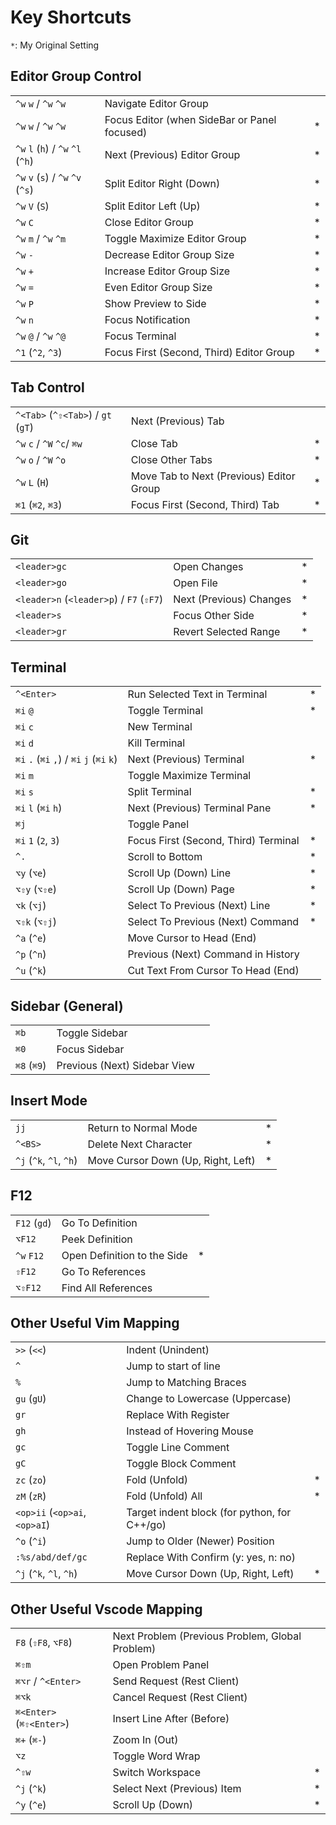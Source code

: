 # Key Shortcuts

`*`: My Original Setting

## Editor Group Control

|                                   |                                              |     |
| --------------------------------- | -------------------------------------------- | --- |
| `^w` `w` / `^w` `^w`              | Navigate Editor Group                        |     |
| `^w` `w` / `^w` `^w`              | Focus Editor (when SideBar or Panel focused) | *   |
| `^w` `l` (`h`) / `^w` `^l` (`^h`) | Next (Previous) Editor Group                 | *   |
| `^w` `v` (`s`) / `^w` `^v` (`^s`) | Split Editor Right (Down)                    | *   |
| `^w` `V` (`S`)                    | Split Editor Left (Up)                       | *   |
| `^w` `C`                          | Close Editor Group                           | *   |
| `^w` `m` / `^w` `^m`              | Toggle Maximize Editor Group                 | *   |
| `^w` `-`                          | Decrease Editor Group Size                   | *   |
| `^w` `+`                          | Increase Editor Group Size                   | *   |
| `^w` `=`                          | Even Editor Group Size                       | *   |
| `^w` `P`                          | Show Preview to Side                         | *   |
| `^w` `n`                          | Focus Notification                           | *   |
| `^w` `@` / `^w` `^@`              | Focus Terminal                               | *   |
| `^1` (`^2`, `^3`)                 | Focus First (Second, Third) Editor Group     | *   |

## Tab Control

|                                    |                                          |     |
| ---------------------------------- | ---------------------------------------- | --- |
| `^<Tab>` (`^⇧<Tab>`) / `gt` (`gT`) | Next (Previous) Tab                      |     |
| `^w` `c` / `^W` `^c`/ `⌘w`         | Close Tab                                | *   |
| `^w` `o` / `^W` `^o`               | Close Other Tabs                         | *   |
| `^w` `L` (`H`)                     | Move Tab to Next (Previous) Editor Group | *   |
| `⌘1` (`⌘2`, `⌘3`)                  | Focus First (Second, Third) Tab          | *   |

## Git

|                                          |                         |     |
| ---------------------------------------- | ----------------------- | --- |
| `<leader>gc`                             | Open Changes            | *   |
| `<leader>go`                             | Open File               | *   |
| `<leader>n` (`<leader>p`) / `F7` (`⇧F7`) | Next (Previous) Changes | *   |
| `<leader>s`                              | Focus Other Side        | *   |
| `<leader>gr`                             | Revert Selected Range   | *   |

## Terminal

|                                            |                                      |     |
| ------------------------------------------ | ------------------------------------ | --- |
| `^<Enter>`                                 | Run Selected Text in Terminal        | *   |
| `⌘i` `@`                                   | Toggle Terminal                      | *   |
| `⌘i` `c`                                   | New Terminal                         |     |
| `⌘i` `d`                                   | Kill Terminal                        |     |
| `⌘i` `.` (`⌘i` `,`) /  `⌘i` `j` (`⌘i` `k`) | Next (Previous) Terminal             | *   |
| `⌘i` `m`                                   | Toggle Maximize Terminal             |     |
| `⌘i` `s`                                   | Split Terminal                       | *   |
| `⌘i` `l` (`⌘i` `h`)                        | Next (Previous) Terminal Pane        | *   |
| `⌘j`                                       | Toggle Panel                         |     |
| `⌘i` `1` (`2`, `3`)                        | Focus First (Second, Third) Terminal | *   |
| `^.`                                       | Scroll to Bottom                     | *   |
| `⌥y` (`⌥e`)                                | Scroll Up (Down) Line                | *   |
| `⌥⇧y` (`⌥⇧e`)                              | Scroll Up (Down) Page                | *   |
| `⌥k` (`⌥j`)                                | Select To Previous (Next) Line       | *   |
| `⌥⇧k` (`⌥⇧j`)                              | Select To Previous (Next) Command    | *   |
| `^a` (`^e`)                                | Move Cursor to Head (End)            |     |
| `^p` (`^n`)                                | Previous (Next) Command in History   |     |
| `^u` (`^k`)                                | Cut Text From Cursor To Head (End)   |     |
## Sidebar (General)

|             |                              |     |
| ----------- | ---------------------------- | --- |
| `⌘b`        | Toggle Sidebar               |     |
| `⌘0`        | Focus Sidebar                |     |
| `⌘8` (`⌘9`) | Previous (Next) Sidebar View |     |

## Insert Mode

|                         |                                    |     |
| ----------------------- | ---------------------------------- | --- |
| `jj`                    | Return to Normal Mode              | *   |
| `^<BS>`                 | Delete Next Character              | *   |
| `^j` (`^k`, `^l`, `^h`) | Move Cursor Down (Up, Right, Left) | *   |

## F12

|              |                             |     |
| ------------ | --------------------------- | --- |
| `F12` (`gd`) | Go To Definition            |     |
| `⌥F12`       | Peek Definition             |     |
| `^w` `F12`   | Open Definition to the Side | *   |
| `⇧F12`       | Go To References            |     |
| `⌥⇧F12`      | Find All References         |     |

## Other Useful Vim Mapping

|                               |                                              |     |
| ----------------------------- | -------------------------------------------- | --- |
| `>>` (`<<`)                   | Indent (Unindent)                            |     |
| `^`                           | Jump to start of line                        |     |
| `%`                           | Jump to Matching Braces                      |     |
| `gu` (`gU`)                   | Change to Lowercase (Uppercase)              |     |
| `gr`                          | Replace With Register                        |     |
| `gh`                          | Instead of Hovering Mouse                    |     |
| `gc`                          | Toggle Line Comment                          |     |
| `gC`                          | Toggle Block Comment                         |     |
| `zc` (`zo`)                   | Fold (Unfold)                                | *   |
| `zM` (`zR`)                   | Fold (Unfold) All                            | *   |
| `<op>ii` (`<op>ai`, `<op>aI`) | Target indent block (for python, for C++/go) |     |
| `^o` (`^i`)                   | Jump to Older (Newer) Position               |     |
| `:%s/abd/def/gc`              | Replace With Confirm (y: yes, n: no)         |     |
| `^j` (`^k`, `^l`, `^h`)       | Move Cursor Down (Up, Right, Left)           | *   |

## Other Useful Vscode Mapping

|                          |                                                 |     |
| ------------------------ | ----------------------------------------------- | --- |
| `F8` (`⇧F8`, `⌥F8`)      | Next Problem (Previous Problem, Global Problem) |     |
| `⌘⇧m`                    | Open Problem Panel                              |     |
| `⌘⌥r` / `^<Enter>`       | Send Request (Rest Client)                      |     |
| `⌘⌥k`                    | Cancel Request (Rest Client)                    |     |
| `⌘<Enter>` (`⌘⇧<Enter>`) | Insert Line After (Before)                      |     |
| `⌘+` (`⌘-`)              | Zoom In (Out)                                   |     |
| `⌥z`                     | Toggle Word Wrap                                |     |
| `^⇧w`                    | Switch Workspace                                | *   |
| `^j` (`^k`)              | Select Next (Previous) Item                     | *   |
| `^y` (`^e`)              | Scroll Up (Down)                                | *   |

